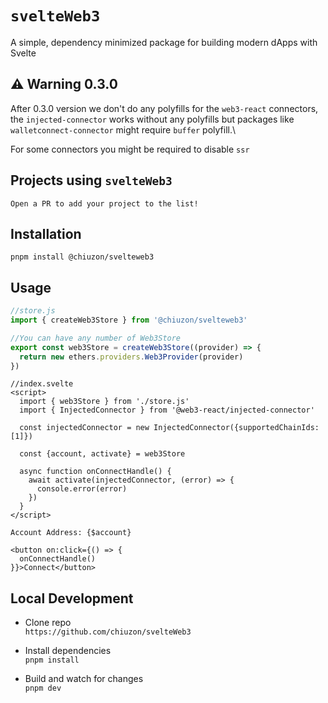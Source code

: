# `svelteWeb3`

A simple, dependency minimized package for building modern dApps with Svelte

## ⚠️ Warning 0.3.0
After 0.3.0 version we don't do any polyfills for the `web3-react` connectors, the `injected-connector` works without any polyfills but packages like `walletconnect-connector` might require `buffer` polyfill.\

For some connectors you might be required to disable `ssr`

## Projects using `svelteWeb3`

`Open a PR to add your project to the list!`


## Installation

`pnpm install @chiuzon/svelteweb3`

## Usage

```js
//store.js
import { createWeb3Store } from '@chiuzon/svelteweb3'

//You can have any number of Web3Store
export const web3Store = createWeb3Store((provider) => {
  return new ethers.providers.Web3Provider(provider)
})
```

```svelte
//index.svelte
<script>
  import { web3Store } from './store.js'
  import { InjectedConnector } from '@web3-react/injected-connector'

  const injectedConnector = new InjectedConnector({supportedChainIds: [1]})

  const {account, activate} = web3Store

  async function onConnectHandle() {
    await activate(injectedConnector, (error) => {
      console.error(error)
    })
  }
</script>

Account Address: {$account}

<button on:click={() => {
  onConnectHandle()
}}>Connect</button>
```

## Local Development

- Clone repo\
`https://github.com/chiuzon/svelteWeb3`

- Install dependencies\
`pnpm install`

- Build and watch for changes\
`pnpm dev`